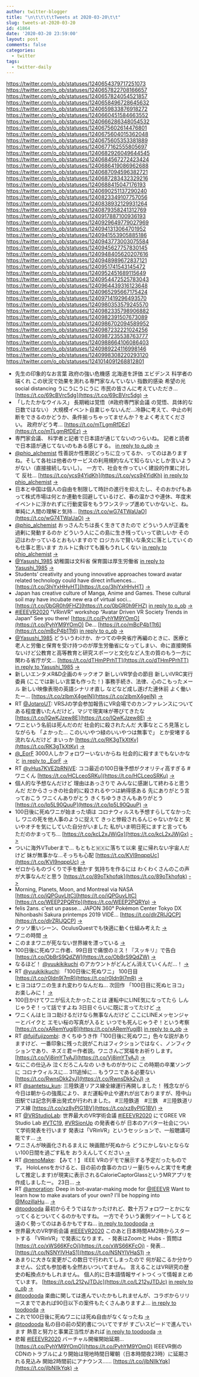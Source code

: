 ```yaml
---
author: twitter-blogger
title: "\n\t\t\t\tTweets at 2020-03-20\t\t"
slug: tweets-at-2020-03-20
id: 41864
date: '2020-03-20 23:59:00'
layout: post
comments: false
categories:
  - twitter
tags:
  - twitter-daily
---
```


https://twitter.com/o_ob/statuses/1240654379717251073 https://twitter.com/o_ob/statuses/1240657822708166657 https://twitter.com/o_ob/statuses/1240657824054521857 https://twitter.com/o_ob/statuses/1240658496728645632 https://twitter.com/o_ob/statuses/1240659833876918272 https://twitter.com/o_ob/statuses/1240660451584663552 https://twitter.com/o_ob/statuses/1240666286348054532 https://twitter.com/o_ob/statuses/1240675602614476801 https://twitter.com/o_ob/statuses/1240675604015362048 https://twitter.com/o_ob/statuses/1240675605353381889 https://twitter.com/o_ob/statuses/1240677162555805697 https://twitter.com/o_ob/statuses/1240682926049644545 https://twitter.com/o_ob/statuses/1240684567272423424 https://twitter.com/o_ob/statuses/1240686419086962688 https://twitter.com/o_ob/statuses/1240687094596382721 https://twitter.com/o_ob/statuses/1240687283432329216 https://twitter.com/o_ob/statuses/1240688415047176193 https://twitter.com/o_ob/statuses/1240690251137290240 https://twitter.com/o_ob/statuses/1240823349107757056 https://twitter.com/o_ob/statuses/1240838932129931264 https://twitter.com/o_ob/statuses/1240879358241312769 https://twitter.com/o_ob/statuses/1240917887100936193 https://twitter.com/o_ob/statuses/1240929649779027969 https://twitter.com/o_ob/statuses/1240941313064701952 https://twitter.com/o_ob/statuses/1240941553905885186 https://twitter.com/o_ob/statuses/1240943773003075584 https://twitter.com/o_ob/statuses/1240945627757830145 https://twitter.com/o_ob/statuses/1240948405620207616 https://twitter.com/o_ob/statuses/1240948989672837121 https://twitter.com/o_ob/statuses/1240951741543145472 https://twitter.com/o_ob/statuses/1240952451689115649 https://twitter.com/o_ob/statuses/1240954472525783043 https://twitter.com/o_ob/statuses/1240964439316123648 https://twitter.com/o_ob/statuses/1240965295667175424 https://twitter.com/o_ob/statuses/1240971419296493570 https://twitter.com/o_ob/statuses/1240980353579245570 https://twitter.com/o_ob/statuses/1240982335798906882 https://twitter.com/o_ob/statuses/1240982391507673089 https://twitter.com/o_ob/statuses/1240986702094589952 https://twitter.com/o_ob/statuses/1240987232221024256 https://twitter.com/o_ob/statuses/1240987235538763777 https://twitter.com/o_ob/statuses/1240988664106086403 https://twitter.com/o_ob/statuses/1240989224116998146 https://twitter.com/o_ob/statuses/1240998308220293120 https://twitter.com/o_ob/statuses/1241014091268812801  

*   先生の印象的なお言葉 政府の強い危機感 北海道を評価 エビデンス 科学者の端くれ この状況で効果を測れる専門家なんていない 指数的感染 希望の光 social distancing うにうにうにうに 市民の皆さんに考えていただき… [https://t.co/69cBVrc5dg](https://t.co/69cBVrc5dg) [->](https://twitter.com/o_ob/statuses/1240654379717251073)
*   「したたかなウイルス」 長期戦は覚悟（#政府専門家会議 の覚悟、具体的な日数ではない） 大規模イベント自粛じゃないんだ...冷静に考えて、中止の判断をできるのかどうか、条件揃っちゃってませんか？をよく考えてください。 政府がどう考… [https://t.co/mTLgmRfDEz](https://t.co/mTLgmRfDEz) [->](https://twitter.com/o_ob/statuses/1240657822708166657)
*   専門家会議、 科学者と記者で日本語が通じてないのつらいね。 記者と読者で日本語が通じてないのもある感じする。 [in reply to o_ob](https://twitter.com/o_ob/statuses/1240657822708166657) [->](https://twitter.com/o_ob/statuses/1240657824054521857)
*   [@phio_alchemist](https://twitter.com/phio_alchemist) 性善説か性悪説どっちに立ってるか、ってのはありますね。そして各社は他者のサービスの利用規約なんて知らないとしか言いようがない（直接接続しないし）。 一方で、社会を作っていく建設的作業に対して 反社… [https://t.co/ycs94YidKh](https://t.co/ycs94YidKh) [in reply to phio_alchemist](https://twitter.com/phio_alchemist/statuses/1240657753716080641) [->](https://twitter.com/o_ob/statuses/1240658496728645632)
*   日本と中国は個人の自由を制限して時計の進行を抑えたし、そのおかげもあって株式市場は何とか連動を回避しているけど、春の温かさや連休、年度末イベントに浮かれずに行動変容をもうワンステップ進めていかないと、ね。 単純に人間の理解と気持… [https://t.co/wG74TWaUaO](https://t.co/wG74TWaUaO) [->](https://twitter.com/o_ob/statuses/1240659833876918272)
*   [@phio_alchemist](https://twitter.com/phio_alchemist) おっさんたちは長く生きてきたので どういう人が正義を過剰に発動するのか どういう人にこの島に生き残っていって欲しいか その辺はわかっているとおもいますので ロジカルで賢いな条文に落としていくのも仕事と思います カルトに負けても誰もうれしくない [in reply to phio_alchemist](https://twitter.com/phio_alchemist/statuses/1240658968784994305) [->](https://twitter.com/o_ob/statuses/1240660451584663552)
*   [@Yasushi_1985](https://twitter.com/Yasushi_1985) 幼稚園は文科省 保育園は厚生労働省 [in reply to Yasushi_1985](https://twitter.com/Yasushi_1985/statuses/1240666075081015299) [->](https://twitter.com/o_ob/statuses/1240666286348054532)
*   Students’ creativity and young innovative approaches toward avatar related technology could have direct influences… [https://t.co/3hjYxHHyHT](https://t.co/3hjYxHHyHT) [->](https://twitter.com/o_ob/statuses/1240675602614476801)
*   Japan has creative culture of Manga, Anime and Games. These cultural soil may have incubate new era of virtual soci… [https://t.co/0bGR0h9FHZ](https://t.co/0bGR0h9FHZ) [in reply to o_ob](https://twitter.com/o_ob/statuses/1240675602614476801) [->](https://twitter.com/o_ob/statuses/1240675604015362048)
*   [#IEEEVR2020](https://twitter.com/search?q=%23IEEEVR2020&src=hash) "VRinVR" workshop “Avatar Driven VR Society Trends in Japan” See you there! [https://t.co/PyhYM9YOmO](https://t.co/PyhYM9YOmO) De… [https://t.co/mBcP4b1Tt6](https://t.co/mBcP4b1Tt6) [in reply to o_ob](https://twitter.com/o_ob/statuses/1240675604015362048) [->](https://twitter.com/o_ob/statuses/1240675605353381889)
*   [@Yasushi_1985](https://twitter.com/Yasushi_1985) どういうわけか、かつての中央省庁再編のときに、医療と老人と労働と保育を受け持つのが厚生労働省になってしまい、命に直接関係ないけど公教育と高等教育と研究スポーツと文化など人生の質のもう一方に関わる省庁が文… [https://t.co/dTHmPPrhTT](https://t.co/dTHmPPrhTT) [in reply to Yasushi_1985](https://twitter.com/Yasushi_1985/statuses/1240666504288292865) [->](https://twitter.com/o_ob/statuses/1240677162555805697)
*   新しいエンタメR&D企画のキックオフ 新しいVR学会の節目 新しいIVRC実行委員 (ここでは新しい言葉も作った！) 事務手続き、法律、心のこもったメール 新しい映像表現の英語シナリオ直し などなど成し遂げた連休前 よく働いたー… [https://t.co/zlbmX4gelN](https://t.co/zlbmX4gelN) [->](https://twitter.com/o_ob/statuses/1240682926049644545)
*   RT [@JotaroUT](https://twitter.com/JotaroUT): VRSJの学会参加報告にVR会場でのカンファレンスについてある程度書いたんだけど，マジで現実味が帯びてきたな [https://t.co/IQwKJzew8E](https://t.co/IQwKJzew8E) [->](https://twitter.com/o_ob/statuses/1240684567272423424)
*   ワニという名前は死んだのだ 社会的に殺されたんだ 大事なところ見落としながらも 「よかった… このいいやつ緑のいいやつは無事で」 とか安堵する流れなんだけど まいっか [https://t.co/RK3gTkXtKv](https://t.co/RK3gTkXtKv) [->](https://twitter.com/o_ob/statuses/1240686419086962688)
*   [@_EorF](https://twitter.com/_EorF) 3000人しかフォロワーいないからね 社会的に殺すまでもないかなと [in reply to _EorF](https://twitter.com/_EorF/statuses/1240686872579280898) [->](https://twitter.com/o_ob/statuses/1240687094596382721)
*   RT [@vHus7KVE2bRNjVE](https://twitter.com/vHus7KVE2bRNjVE): ココ最近の100日後予想がクオリティ高すぎる #ワニくん [https://t.co/HCLceoSRKu](https://t.co/HCLceoSRKu) [->](https://twitter.com/o_ob/statuses/1240687283432329216)
*   個人的な予想なんだけど 理由はあっさりで みんなに感謝して終わると思うんだ だからさっきの社会的に殺されるやつは納得感ある 先にありがとう言っておこう ワニくんありがとう きくちゆうきさんもありがとう [https://t.co/Ip5L90QuuP](https://t.co/Ip5L90QuuP) [->](https://twitter.com/o_ob/statuses/1240688415047176193)
*   100日後に死ぬワニが始まった頃は コロナウィルスも予想すらしてなかったし ワニの死を他人事のように捉えて きっと惨殺されるんじゃないかなと 笑いやオチを気にしていた自分がいました 私がいま明日死にますと言っても ただのかまってち… [https://t.co/kcL2xJWjGx](https://t.co/kcL2xJWjGx) [->](https://twitter.com/o_ob/statuses/1240690251137290240)
*   ついに海外VTuberまで… もともと🇲🇽に落ちて以来 星に帰れない宇宙人だけど 妹が無事かな…そっちも心配 [https://t.co/KVI9nqppUc](https://t.co/KVI9nqppUc) [->](https://twitter.com/o_ob/statuses/1240823349107757056)
*   ゼロからものづくりで手を動かす 気持ちを作るには わくわくさんのこの声が大事なんだと思う [https://t.co/89oTkhofqk](https://t.co/89oTkhofqk) [->](https://twitter.com/o_ob/statuses/1240838932129931264)
*   Morning, Planets, Moon, and Montreal via NASA [https://t.co/iQPGuvLltC](https://t.co/iQPGuvLltC) [https://t.co/WEEP2PQRYp](https://t.co/WEEP2PQRYp) [->](https://twitter.com/o_ob/statuses/1240879358241312769)
*   felis 2ans. c'est un passe... JAPON 360° Pokémon Center Tokyo DX Nihonbashi Sakura printemps 2019 VIDÉ... [https://t.co/dlrZRIJQCP](https://t.co/dlrZRIJQCP) [->](https://twitter.com/o_ob/statuses/1240917887100936193)
*   クッソ重いシーン、OculusQuestでも快適に動く仕組み考えた [->](https://twitter.com/o_ob/statuses/1240929649779027969)
*   ワニの時間 [->](https://twitter.com/o_ob/statuses/1240941313064701952)
*   このままワニが死なない世界線を漂っている [->](https://twitter.com/o_ob/statuses/1240941553905885186)
*   100日後に死ぬワニ作者、99日目で痛恨のミス！『スッキリ』で告白 [https://t.co/ObBrS9QdZW](https://t.co/ObBrS9QdZW) [->](https://twitter.com/o_ob/statuses/1240943773003075584)
*   なるほど！ [@yuukikikuchi](https://twitter.com/yuukikikuchi) のアカウントがどんどん消えていくんだ…！ [->](https://twitter.com/o_ob/statuses/1240945627757830145)
*   RT [@yuukikikuchi](https://twitter.com/yuukikikuchi): 「100日後に死ぬワニ」 100日目 [https://t.co/r0Idn9I7mR](https://t.co/r0Idn9I7mR) [->](https://twitter.com/o_ob/statuses/1240948405620207616)
*   ヒヨコはワニの生まれ変わりなんだね… 次回作 「100日目に死ぬヒヨコ」 お楽しみに！ [->](https://twitter.com/o_ob/statuses/1240948989672837121)
*   100日かけてワニが伝えたかったことは 運転中にLINE気になってたら しんじゃうぞ！って話ですよね 3日目ぐらいに既に言ってたけど [->](https://twitter.com/o_ob/statuses/1240951741543145472)
*   ワニくんはヒヨコ助けるだけなら無事なんだけど ここにLINEメッセンジャーとバイクと エモい桜の写真が入ると いつでも死んじゃうぞ！という考察 [https://t.co/xARemYugjB](https://t.co/xARemYugjB) [in reply to o_ob](https://twitter.com/o_ob/statuses/1240951741543145472) [->](https://twitter.com/o_ob/statuses/1240952451689115649)
*   RT [@fujifujizombi](https://twitter.com/fujifujizombi): きくちゆうき作「100日後に死ぬワニ」色々な説がありますけど、一番印象に残った説がこれはフィクションではなく、ノンフィクションであり、ネズミ君＝作者説。ワニさんご冥福をお祈りします。 [https://t.co/Vj8imYTvAJ](https://t.co/Vj8imYTvAJ) [->](https://twitter.com/o_ob/statuses/1240954472525783043)
*   なにこの仕込み 泣くだろこんなの いきものがかりに この時期の卒業ソングに コロナウィルスに… 311追悼に… もうワニである必要ない [https://t.co/RwnsDkk2yJ](https://t.co/RwnsDkk2yJ) [->](https://twitter.com/o_ob/statuses/1240964439316123648)
*   RT [@santetsu_kun](https://twitter.com/santetsu_kun): 三陸鉄道リアス線全線運行再開しました！ 残念ながら今日は朝からの強風により、まだ運転中止や遅れが出ておりますが、陸中山田駅では記念列車出発式が行われました。 #三陸鉄道　#三鉄　#三陸鉄道リアス線 [https://t.co/xz8yPIG1BV](https://t.co/xz8yPIG1BV) [->](https://twitter.com/o_ob/statuses/1240965295667175424)
*   RT [@VRStudioLab](https://twitter.com/VRStudioLab): 世界最大のVR学術会議 [#IEEEVR2020](https://twitter.com/search?q=%23IEEEVR2020&src=hash) にてGREE VR Studio Lab [#VTC19](https://twitter.com/search?q=%23VTC19&src=hash), [#VRSionUp](https://twitter.com/search?q=%23VRSionUp&src=hash) の発表者らが 日本のアバター社会について学術発表を行います 発表は「VRinVR」というセッションで、一般聴講可能です… [->](https://twitter.com/o_ob/statuses/1240971419296493570)
*   ワニさんが映画化されるまえに 映画館が死ぬから どうにかしないとならない100日間を過ごす私を おうえんしてください [->](https://twitter.com/o_ob/statuses/1240980353579245570)
*   RT [@nenoMake](https://twitter.com/nenoMake): 【みて！】 IEEE VRのデモで展示する予定だったものです。 HoloLensをかけると、目の前の食事のカロリー量(ちゃんと実寸を考慮して推定します)が現実に表示されるCalorieCaptorGlassというMRアプリを作成しましたー。 23日… [->](https://twitter.com/o_ob/statuses/1240982335798906882)
*   RT [@amoration](https://twitter.com/amoration): Deep in bot-avatar-making mode for [@IEEEVR](https://twitter.com/IEEEVR) Want to learn how to make avatars of your own? I'll be hopping into [@MozillaHu](https://twitter.com/MozillaHu)… [->](https://twitter.com/o_ob/statuses/1240982391507673089)
*   [@toodooda](https://twitter.com/toodooda) 最初からそうではなかったけれど、数十万フォロワーとかになってくるとついてくるのかもですね。 一方でそういう裏側ツイートしてると遠のく勢ってのはあるかもですね… [in reply to toodooda](https://twitter.com/toodooda/statuses/1240985474266615810) [->](https://twitter.com/o_ob/statuses/1240986702094589952)
*   世界最大のVR学術会議 [#IEEEVR2020](https://twitter.com/search?q=%23IEEEVR2020&src=hash) このあと日本時間AM2時からスタートする 「VRinVR」で発表になります。 - 発表はZoomと Hubs - 質問は [https://t.co/xWS66KFcOj](https://t.co/xWS66KFcOj) - 発表… [https://t.co/NSNYIVHaS1](https://t.co/NSNYIVHaS1) [->](https://twitter.com/o_ob/statuses/1240987232221024256)
*   あまりに大きな変更がこの数日で行われてしまったので 何が起こるか分かりません、公式も参加者も全然おいついてません。 言えることはVR研究の歴史の転換点かもしれません。 個人的に日本語情報サイトつくって情報まとめています。 [https://t.co/L212yJTDJc](https://t.co/L212yJTDJc) [in reply to o_ob](https://twitter.com/o_ob/statuses/1240987232221024256) [->](https://twitter.com/o_ob/statuses/1240987235538763777)
*   [@toodooda](https://twitter.com/toodooda) 楽曲に関しては進んでいたかもしれませんが、コラボからリリースまでであれば90日以下の案件もたくさんありますよ… [in reply to toodooda](https://twitter.com/toodooda/statuses/1240987701500731392) [->](https://twitter.com/o_ob/statuses/1240988664106086403)
*   これで100日後に死ぬワニには死ぬ自由がなくなったね [->](https://twitter.com/o_ob/statuses/1240989224116998146)
*   [@toodooda](https://twitter.com/toodooda) 私の目の前の契約書についてですが すごいスピードで進んでいます 熱意と努力と事業正当性があれば [in reply to toodooda](https://twitter.com/toodooda/statuses/1240989557341843457) [->](https://twitter.com/o_ob/statuses/1240998308220293120)
*   悲報 [#IEEEVR2020](https://twitter.com/search?q=%23IEEEVR2020&src=hash) バーチャル開催開始延期… [https://t.co/PyhYM9YOmO](https://t.co/PyhYM9YOmO) IEEEVR側のCDNのトラブルにより開始は現地時間日曜朝（日本時間夜23時）に延期される見込み 開始2時間前にアナウンス…… [https://t.co/jlbNIlkYqk](https://t.co/jlbNIlkYqk) [->](https://twitter.com/o_ob/statuses/1241014091268812801)